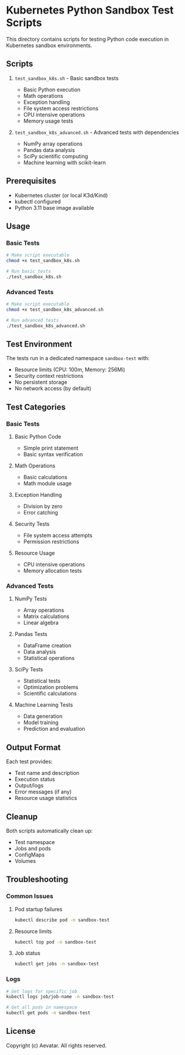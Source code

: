 # Kubernetes Python Sandbox Test Scripts

This directory contains scripts for testing Python code execution in Kubernetes sandbox environments.

## Scripts

1. `test_sandbox_k8s.sh` - Basic sandbox tests
   - Basic Python execution
   - Math operations
   - Exception handling
   - File system access restrictions
   - CPU intensive operations
   - Memory usage tests

2. `test_sandbox_k8s_advanced.sh` - Advanced tests with dependencies
   - NumPy array operations
   - Pandas data analysis
   - SciPy scientific computing
   - Machine learning with scikit-learn

## Prerequisites

- Kubernetes cluster (or local K3d/Kind)
- kubectl configured
- Python 3.11 base image available

## Usage

### Basic Tests

```bash
# Make script executable
chmod +x test_sandbox_k8s.sh

# Run basic tests
./test_sandbox_k8s.sh
```

### Advanced Tests

```bash
# Make script executable
chmod +x test_sandbox_k8s_advanced.sh

# Run advanced tests
./test_sandbox_k8s_advanced.sh
```

## Test Environment

The tests run in a dedicated namespace `sandbox-test` with:
- Resource limits (CPU: 100m, Memory: 256Mi)
- Security context restrictions
- No persistent storage
- No network access (by default)

## Test Categories

### Basic Tests

1. Basic Python Code
   - Simple print statement
   - Basic syntax verification

2. Math Operations
   - Basic calculations
   - Math module usage

3. Exception Handling
   - Division by zero
   - Error catching

4. Security Tests
   - File system access attempts
   - Permission restrictions

5. Resource Usage
   - CPU intensive operations
   - Memory allocation tests

### Advanced Tests

1. NumPy Tests
   - Array operations
   - Matrix calculations
   - Linear algebra

2. Pandas Tests
   - DataFrame creation
   - Data analysis
   - Statistical operations

3. SciPy Tests
   - Statistical tests
   - Optimization problems
   - Scientific calculations

4. Machine Learning Tests
   - Data generation
   - Model training
   - Prediction and evaluation

## Output Format

Each test provides:
- Test name and description
- Execution status
- Output/logs
- Error messages (if any)
- Resource usage statistics

## Cleanup

Both scripts automatically clean up:
- Test namespace
- Jobs and pods
- ConfigMaps
- Volumes

## Troubleshooting

### Common Issues

1. Pod startup failures
   ```bash
   kubectl describe pod -n sandbox-test
   ```

2. Resource limits
   ```bash
   kubectl top pod -n sandbox-test
   ```

3. Job status
   ```bash
   kubectl get jobs -n sandbox-test
   ```

### Logs

```bash
# Get logs for specific job
kubectl logs job/job-name -n sandbox-test

# Get all pods in namespace
kubectl get pods -n sandbox-test
```

## License

Copyright (c) Aevatar. All rights reserved.